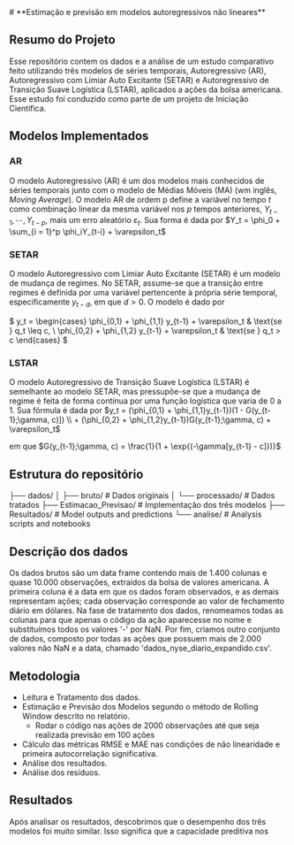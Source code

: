 <div style="width: 500px; word-wrap: break-word;">
# **Estimação e previsão em modelos autoregressivos não lineares**



## Resumo do Projeto

Esse repositório contem os dados e a análise de um estudo comparativo feito utilizando três modelos de séries temporais, Autoregressivo (AR),
  Autoregressivo com Limiar Auto Excitante (SETAR) e Autoregressivo de Transição Suave Logística (LSTAR), aplicados a ações da bolsa americana.
  Esse estudo foi conduzido como parte de um projeto de Iniciação Científica.


## Modelos Implementados

### AR
O modelo Autoregressivo (AR) é um dos modelos mais conhecidos de séries temporais junto com o modelo de Médias Móveis (MA) (wm inglês, *Moving Average*). O modelo AR de ordem p define a variável no tempo $t$ como combinação linear da mesma variável nos $p$ tempos anteriores, $Y_{t-1}, \cdots, Y_{t-p}$, mais um erro aleatório $\varepsilon_t$. Sua forma é dada por
$Y_t = \phi_0 + \sum_{i = 1}^p \phi_iY_{t-i} + \varepsilon_t$

### SETAR
O modelo Autoregressivo com Limiar Auto Excitante (SETAR) é um modelo de mudança de regimes. No SETAR, assume-se que a transição entre regimes é definida por uma variável pertencente à própria série temporal, especificamente $y_{t-d}$, em que $d > 0$. O modelo é dado por 

$
y_t = \begin{cases}
\phi_{0,1} + \phi_{1,1} y_{t-1} + \varepsilon_t & \text{se } q_t \leq c, \\
\phi_{0,2} + \phi_{1,2} y_{t-1} + \varepsilon_t & \text{se } q_t > c
\end{cases}
$

### LSTAR
O modelo Autoregressivo de Transição Suave Logística (LSTAR) é semelhante ao modelo SETAR, mas pressupõe-se que a mudança de regime é feita de forma contínua por uma função logística que varia de 0 a 1. Sua fórmula é dada por
$y_t = (\phi_{0,1} + \phi_{1,1}y_{t-1})(1 - G(y_{t-1};\gamma, c)]) \\
        + (\phi_{0,2} + \phi_{1,2}y_{t-1})G(y_{t-1};\gamma, c) + \varepsilon_t$

em que 
$G(y_{t-1};\gamma, c) = \frac{1}{1 + \exp{(-\gamma[y_{t-1} - c]})}$


## Estrutura do repositório
├── dados/
│   ├── bruto/            # Dados originais
│   └── processado/      # Dados tratados
├── Estimacao_Previsao/             # Implementação dos três modelos
├── Resultados/           # Model outputs and predictions
└── analise/          # Analysis scripts and notebooks

## Descrição dos dados
Os dados brutos são um data frame contendo mais de 1.400 colunas e quase 10.000 observações, extraídos da bolsa de valores americana. A primeira coluna é a data em que os dados foram observados, e as demais representam ações; cada observação corresponde ao valor de fechamento diário em dólares. Na fase de tratamento dos dados, renomeamos todas as colunas para que apenas o código da ação aparecesse no nome e substituímos todos os valores '-' por NaN. Por fim, criamos outro conjunto de dados, composto por todas as ações que possuem mais de 2.000 valores não NaN e a data, chamado 'dados_nyse_diario_expandido.csv'.



## Metodologia
- Leitura e Tratamento dos dados.
- Estimação e Previsão dos Modelos segundo o método de Rolling Window descrito no relatório.
   - Rodar o código nas ações de 2000 observações até que seja realizada previsão em 100 ações
- Cálculo das métricas RMSE e MAE nas condições de não linearidade e primeira autocorrelação significativa.
- Análise dos resultados.
- Análise dos resíduos.



## Resultados
Após analisar os resultados, descobrimos que o desempenho dos três modelos foi muito similar. Isso significa que a capacidade preditiva nos
</div>



